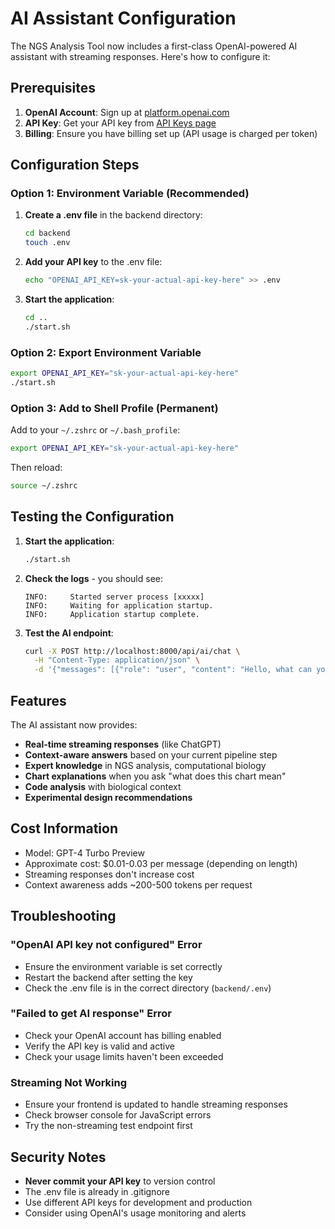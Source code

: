 # AI Assistant Configuration

The NGS Analysis Tool now includes a first-class OpenAI-powered AI assistant with streaming responses. Here's how to configure it:

## Prerequisites

1. **OpenAI Account**: Sign up at [platform.openai.com](https://platform.openai.com)
2. **API Key**: Get your API key from [API Keys page](https://platform.openai.com/account/api-keys)
3. **Billing**: Ensure you have billing set up (API usage is charged per token)

## Configuration Steps

### Option 1: Environment Variable (Recommended)

1. **Create a .env file** in the backend directory:
   ```bash
   cd backend
   touch .env
   ```

2. **Add your API key** to the .env file:
   ```bash
   echo "OPENAI_API_KEY=sk-your-actual-api-key-here" >> .env
   ```

3. **Start the application**:
   ```bash
   cd ..
   ./start.sh
   ```

### Option 2: Export Environment Variable

```bash
export OPENAI_API_KEY="sk-your-actual-api-key-here"
./start.sh
```

### Option 3: Add to Shell Profile (Permanent)

Add to your `~/.zshrc` or `~/.bash_profile`:
```bash
export OPENAI_API_KEY="sk-your-actual-api-key-here"
```

Then reload:
```bash
source ~/.zshrc
```

## Testing the Configuration

1. **Start the application**:
   ```bash
   ./start.sh
   ```

2. **Check the logs** - you should see:
   ```
   INFO:     Started server process [xxxxx]
   INFO:     Waiting for application startup.
   INFO:     Application startup complete.
   ```

3. **Test the AI endpoint**:
   ```bash
   curl -X POST http://localhost:8000/api/ai/chat \
     -H "Content-Type: application/json" \
     -d '{"messages": [{"role": "user", "content": "Hello, what can you help me with?"}], "stream": false}'
   ```

## Features

The AI assistant now provides:

- **Real-time streaming responses** (like ChatGPT)
- **Context-aware answers** based on your current pipeline step
- **Expert knowledge** in NGS analysis, computational biology
- **Chart explanations** when you ask "what does this chart mean"
- **Code analysis** with biological context
- **Experimental design recommendations**

## Cost Information

- Model: GPT-4 Turbo Preview
- Approximate cost: $0.01-0.03 per message (depending on length)
- Streaming responses don't increase cost
- Context awareness adds ~200-500 tokens per request

## Troubleshooting

### "OpenAI API key not configured" Error
- Ensure the environment variable is set correctly
- Restart the backend after setting the key
- Check the .env file is in the correct directory (`backend/.env`)

### "Failed to get AI response" Error
- Check your OpenAI account has billing enabled
- Verify the API key is valid and active
- Check your usage limits haven't been exceeded

### Streaming Not Working
- Ensure your frontend is updated to handle streaming responses
- Check browser console for JavaScript errors
- Try the non-streaming test endpoint first

## Security Notes

- **Never commit your API key** to version control
- The .env file is already in .gitignore
- Use different API keys for development and production
- Consider using OpenAI's usage monitoring and alerts
